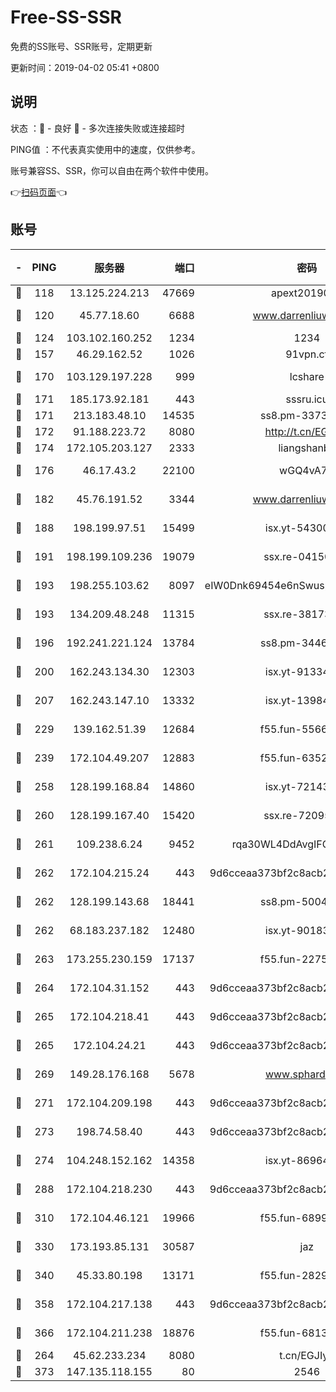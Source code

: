 # Free-SS-SSR

免费的SS账号、SSR账号，定期更新

更新时间：2019-04-02 05:41 +0800

## 说明

状态     ：🙂 - 良好 🙁 - 多次连接失败或连接超时

PING值   ：不代表真实使用中的速度，仅供参考。

账号兼容SS、SSR，你可以自由在两个软件中使用。

👉[扫码页面](https://liesauer.github.io/Free-SS-SSR/)👈

## 账号

|-|PING|服务器|端口|密码|加密方式|区域|
|:----:|:----:|:-----:|-----:|:----:|:----:|:----:|
|🙂|118|13.125.224.213|47669|apext2019001|chacha20|KR|
|🙂|120|45.77.18.60|6688|www.darrenliuwei.com|aes-256-cfb|JP|
|🙂|124|103.102.160.252|1234|1234|rc4-md5|JP|
|🙂|157|46.29.162.52|1026|91vpn.cf|rc4-md5|RU|
|🙂|170|103.129.197.228|999|lcshare|aes-256-cfb|CN|
|🙂|171|185.173.92.181|443|sssru.icu|rc4-md5|RU|
|🙂|171|213.183.48.10|14535|ss8.pm-33736221|rc4-md5|RU|
|🙂|172|91.188.223.72|8080|http://t.cn/EGJIyrl|rc4-md5|RU|
|🙂|174|172.105.203.127|2333|liangshanbo|chacha20|JP|
|🙂|176|46.17.43.2|22100|wGQ4vA7D|aes-256-gcm|RU|
|🙂|182|45.76.191.52|3344|www.darrenliuwei.com|aes-256-cfb|AU|
|🙂|188|198.199.97.51|15499|isx.yt-54300855|aes-256-cfb|US|
|🙂|191|198.199.109.236|19079|ssx.re-04150237|aes-256-cfb|US|
|🙂|193|198.255.103.62|8097|eIW0Dnk69454e6nSwuspv9DmS201tQ0D|aes-256-cfb|US|
|🙂|193|134.209.48.248|11315|ssx.re-38173894|aes-256-cfb|US|
|🙂|196|192.241.221.124|13784|ss8.pm-34461522|aes-256-cfb|US|
|🙂|200|162.243.134.30|12303|isx.yt-91334852|aes-256-cfb|US|
|🙂|207|162.243.147.10|13332|isx.yt-13984444|aes-256-cfb|US|
|🙂|229|139.162.51.39|12684|f55.fun-55660117|aes-256-cfb|SG|
|🙂|239|172.104.49.207|12883|f55.fun-63527647|aes-256-cfb|SG|
|🙂|258|128.199.168.84|14860|isx.yt-72143109|aes-256-cfb|SG|
|🙂|260|128.199.167.40|15420|ssx.re-72095229|aes-256-cfb|SG|
|🙂|261|109.238.6.24|9452|rqa30WL4DdAvgIFG6Fs3znzTa|aes-256-cfb|FR|
|🙂|262|172.104.215.24|443|9d6cceaa373bf2c8acb22e60b6a58be6|aes-256-cfb|US|
|🙂|262|128.199.143.68|18441|ss8.pm-50042831|aes-256-cfb|SG|
|🙂|262|68.183.237.182|12480|isx.yt-90183318|aes-256-cfb|SG|
|🙂|263|173.255.230.159|17137|f55.fun-22752790|aes-256-cfb|US|
|🙂|264|172.104.31.152|443|9d6cceaa373bf2c8acb22e60b6a58be6|aes-256-cfb|US|
|🙂|265|172.104.218.41|443|9d6cceaa373bf2c8acb22e60b6a58be6|aes-256-cfb|US|
|🙂|265|172.104.24.21|443|9d6cceaa373bf2c8acb22e60b6a58be6|aes-256-cfb|US|
|🙂|269|149.28.176.168|5678|www.sphard.com|aes-256-cfb|SG|
|🙂|271|172.104.209.198|443|9d6cceaa373bf2c8acb22e60b6a58be6|aes-256-cfb|US|
|🙂|273|198.74.58.40|443|9d6cceaa373bf2c8acb22e60b6a58be6|aes-256-cfb|US|
|🙂|274|104.248.152.162|14358|isx.yt-86964807|aes-256-cfb|SG|
|🙂|288|172.104.218.230|443|9d6cceaa373bf2c8acb22e60b6a58be6|aes-256-cfb|US|
|🙂|310|172.104.46.121|19966|f55.fun-68996821|aes-256-cfb|SG|
|🙂|330|173.193.85.131|30587|jaz|aes-256-cfb|US|
|🙂|340|45.33.80.198|13171|f55.fun-28295578|aes-256-cfb|US|
|🙂|358|172.104.217.138|443|9d6cceaa373bf2c8acb22e60b6a58be6|aes-256-cfb|US|
|🙂|366|172.104.211.238|18876|f55.fun-68130782|aes-256-cfb|US|
|🙂|264|45.62.233.234|8080|t.cn/EGJIyrl|rc4-md5|CA|
|🙁|373|147.135.118.155|80|2546|chacha20|US|
